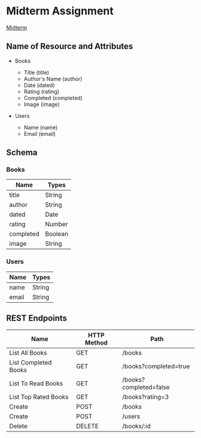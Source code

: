 # Midterm Assignment

[Midterm](https://bookclubweb.herokuapp.com/)


## Name of Resource and Attributes 

* Books
    * Title (title)
    * Author's Name (author)
    * Date (dated)
    * Rating (rating)
    * Completed (completed)
    * Image (image)

* Users
    * Name (name)
    * Email (email)

## Schema

### Books
Name | Types
---- | -----
title | String
author | String
dated | Date
rating | Number
completed | Boolean
image | String

### Users
Name | Types
---- | -----
name | String
email | String


## REST Endpoints

Name | HTTP Method | Path
---- | ----------- | ----
List All Books | GET | /books
List Completed Books | GET | /books?completed=true
List To Read Books | GET | /books?completed=false
List Top Rated Books | GET | /books?rating=3
Create | POST | /books
Create | POST | /users
Delete | DELETE | /books/:id


